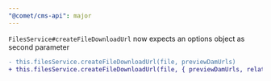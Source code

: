 ```yaml
---
"@comet/cms-api": major
---
```


`FilesService#createFileDownloadUrl` now expects an options object as second parameter

```diff
- this.filesService.createFileDownloadUrl(file, previewDamUrls)
+ this.filesService.createFileDownloadUrl(file, { previewDamUrls, relativeDamUrls })
```
